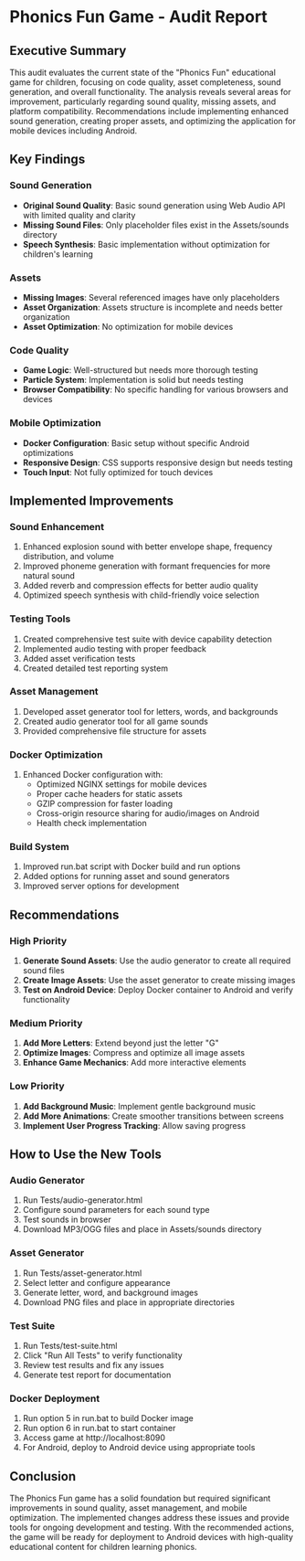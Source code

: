 # Phonics Fun Game - Audit Report

## Executive Summary

This audit evaluates the current state of the "Phonics Fun" educational game for children, focusing on code quality, asset completeness, sound generation, and overall functionality. The analysis reveals several areas for improvement, particularly regarding sound quality, missing assets, and platform compatibility. Recommendations include implementing enhanced sound generation, creating proper assets, and optimizing the application for mobile devices including Android.

## Key Findings

### Sound Generation

- **Original Sound Quality**: Basic sound generation using Web Audio API with limited quality and clarity
- **Missing Sound Files**: Only placeholder files exist in the Assets/sounds directory
- **Speech Synthesis**: Basic implementation without optimization for children's learning

### Assets

- **Missing Images**: Several referenced images have only placeholders
- **Asset Organization**: Assets structure is incomplete and needs better organization
- **Asset Optimization**: No optimization for mobile devices

### Code Quality

- **Game Logic**: Well-structured but needs more thorough testing
- **Particle System**: Implementation is solid but needs testing
- **Browser Compatibility**: No specific handling for various browsers and devices

### Mobile Optimization

- **Docker Configuration**: Basic setup without specific Android optimizations
- **Responsive Design**: CSS supports responsive design but needs testing
- **Touch Input**: Not fully optimized for touch devices

## Implemented Improvements

### Sound Enhancement

1. Enhanced explosion sound with better envelope shape, frequency distribution, and volume
2. Improved phoneme generation with formant frequencies for more natural sound
3. Added reverb and compression effects for better audio quality
4. Optimized speech synthesis with child-friendly voice selection

### Testing Tools

1. Created comprehensive test suite with device capability detection
2. Implemented audio testing with proper feedback
3. Added asset verification tests
4. Created detailed test reporting system

### Asset Management

1. Developed asset generator tool for letters, words, and backgrounds
2. Created audio generator tool for all game sounds
3. Provided comprehensive file structure for assets

### Docker Optimization

1. Enhanced Docker configuration with:
   - Optimized NGINX settings for mobile devices
   - Proper cache headers for static assets
   - GZIP compression for faster loading
   - Cross-origin resource sharing for audio/images on Android
   - Health check implementation

### Build System

1. Improved run.bat script with Docker build and run options
2. Added options for running asset and sound generators
3. Improved server options for development

## Recommendations

### High Priority

1. **Generate Sound Assets**: Use the audio generator to create all required sound files
2. **Create Image Assets**: Use the asset generator to create missing images
3. **Test on Android Device**: Deploy Docker container to Android and verify functionality

### Medium Priority

1. **Add More Letters**: Extend beyond just the letter "G"
2. **Optimize Images**: Compress and optimize all image assets
3. **Enhance Game Mechanics**: Add more interactive elements

### Low Priority

1. **Add Background Music**: Implement gentle background music
2. **Add More Animations**: Create smoother transitions between screens
3. **Implement User Progress Tracking**: Allow saving progress

## How to Use the New Tools

### Audio Generator

1. Run Tests/audio-generator.html
2. Configure sound parameters for each sound type
3. Test sounds in browser
4. Download MP3/OGG files and place in Assets/sounds directory

### Asset Generator

1. Run Tests/asset-generator.html
2. Select letter and configure appearance
3. Generate letter, word, and background images
4. Download PNG files and place in appropriate directories

### Test Suite

1. Run Tests/test-suite.html
2. Click "Run All Tests" to verify functionality
3. Review test results and fix any issues
4. Generate test report for documentation

### Docker Deployment

1. Run option 5 in run.bat to build Docker image
2. Run option 6 in run.bat to start container
3. Access game at http://localhost:8090
4. For Android, deploy to Android device using appropriate tools

## Conclusion

The Phonics Fun game has a solid foundation but required significant improvements in sound quality, asset management, and mobile optimization. The implemented changes address these issues and provide tools for ongoing development and testing. With the recommended actions, the game will be ready for deployment to Android devices with high-quality educational content for children learning phonics.
